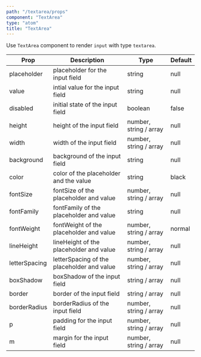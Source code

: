 ```yaml
---
path: "/textarea/props"
component: "TextArea"
type: "atom"
title: "TextArea"
---
```


Use `TextArea` component to render `input` with type `textarea`.

| Prop | Description | Type | Default |
| ------ | ----------- | ---- | ------- |
| placeholder | placeholder for the input field | string | null |
| value | intial value for the input field | string | null |
| disabled | initial state of the input field | boolean | false |
| height | height of the input field | number, string / array | null |
| width | width of the input field | number, string / array | null |
| background | background of the input field | string | null |
| color | color of the placeholder and the value | string | black |
| fontSize | fontSize of the placeholder and value | number, string / array | null |
| fontFamily | fontFamily of the placeholder and value | string | null |
| fontWeight | fontWeight of the placeholder and value | number, string / array | normal |
| lineHeight | lineHeight of the placeholder and value | number, string / array | null |
| letterSpacing | letterSpacing of the placeholder and value | number, string / array | null |
| boxShadow | boxShadow of the input field | string / array | null |
| border | border of the input field | string / array | null |
| borderRadius | borderRadius of the input field | number, string / array | null |
| p | padding for the input field | number, string / array | null |
| m | margin for the input field | number, string / array | null |
